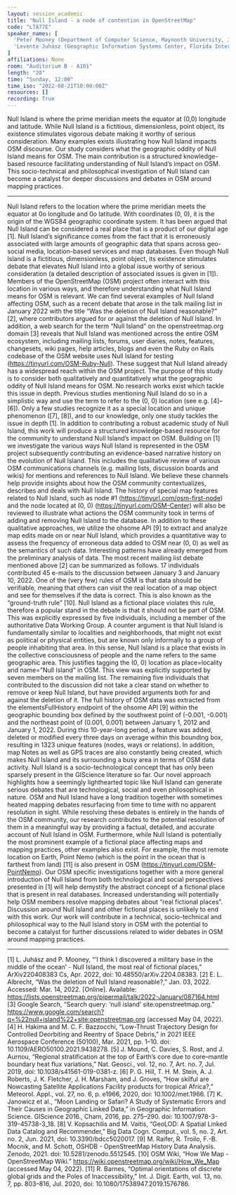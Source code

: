 ```yaml
---
layout: session_academic
title: "Null Island - a node of contention in OpenStreetMap"
code: "LTA77E"
speaker_names: [
  'Peter Mooney (Department of Computer Science, Maynooth University, Ireland)',
  'Levente Juhász (Geographic Information Systems Center, Florida International University, Miami, USA)'
]
affiliations: None
room: "Auditorium B - A101"
length: "20"
time: "Sunday, 12:00"
time_iso: "2022-08-21T10:00:00Z"
resources: []
recording: True
---
```


Null Island is where the prime meridian meets the equator at (0,0) longitude and latitude. While Null Island is a fictitious, dimensionless, point object, its existence stimulates vigorous debate making it worthy of serious consideration. Many examples exists illustrating how Null Island impacts OSM discourse. Our study considers what the geographic oddity of Null Island means for OSM. The main contribution is a structured knowledge-based resource facilitating understanding of Null Island’s impact on OSM. This socio-technical and philosophical investigation of Null Island can become a catalyst for deeper discussions and debates in OSM around mapping practices.

<hr>

Null Island refers to the location where the prime meridian meets the equator at 0o longitude and 0o latitude. With coordinates (0, 0), it is the origin of the WGS84 geographic coordinate system. It has been argued that Null Island can be considered a real place that is a product of our digital age [1]. Null Island’s significance comes from the fact that it is erroneously associated with large amounts of geographic data that spans across geo-social media, location-based services and map databases. Even though Null Island is a fictitious, dimensionless, point object, its existence stimulates debate that elevates Null Island into a global issue worthy of serious consideration (a detailed description of associated issues is given in [1]). Members of the OpenStreetMap (OSM) project often interact with this location in various ways, and therefore understanding what Null Island means for OSM is relevant. We can find several examples of Null Island affecting OSM, such as a recent debate that arose in the talk mailing list in January 2022 with the title “Was the deletion of Null Island reasonable?” [2], where contributors argued for or against the deletion of Null Island. In addition, a web search for the term “Null Island” on the openstreetmap.org domain [3] reveals that Null Island was mentioned across the entire OSM ecosystem, including mailing lists, forums, user diaries, notes, features, changesets, wiki pages, help articles, blogs and even the Ruby on Rails codebase of the OSM website uses Null Island for testing (https://tinyurl.com/OSM-Ruby-Null). These suggest that Null Island already has a widespread reach within the OSM project. 
The purpose of this study is to consider both qualitatively and quantitatively what the geographic oddity of Null Island means for OSM. No research works exist which tackle this issue in depth. Previous studies mentioning Null Island do so in a simplistic way and use the term to refer to the (0, 0) location (see e.g. [4]–[6]). Only a few studies recognize it as a special location and unique phenomenon ([7], [8]), and to our knowledge, only one study tackles the issue in depth [1]. In addition to contributing a robust academic study of Null Island, this work will produce a structured knowledge-based resource for the community to understand Null Island’s impact on OSM. 
	Building on [1] we investigate the various ways Null Island is represented in the OSM project subsequently contributing an evidence-based narrative history on the evolution of Null Island. This includes the qualitative review of various OSM communications channels (e.g. mailing lists, discussion boards and wikis) for mentions and references to Null Island. We believe these channels help provide insights about how the OSM community contextualizes, describes  and deals with Null Island. The history of special map features related to Null Island, such as node #1 (https://tinyurl.com/osm-first-node) and the node located at (0, 0) (https://tinyurl.com/OSM-Center) will also be reviewed to illustrate what actions the OSM community took in terms of adding and removing Null Island to the database. In addition to these qualitative approaches, we utilize the ohsome API [9] to extract and analyze map edits made on or near Null Island, which provides a quantitative way to assess the frequency of erroneous data added to OSM near (0, 0) as well as the semantics of such data.
Interesting patterns have already emerged from the preliminary analysis of data. The most recent mailing list debate mentioned above [2] can be summarized as follows. 17 individuals contributed 45 e-mails to the discussion between January 3 and January 10, 2022. One of the (very few) rules of OSM is that data should be verifiable, meaning that others can visit the real location of a map object and see for themselves if the data is correct. This is also known as the “ground-truth rule” [10]. Null Island as a fictional place violates this rule, therefore a popular stand in the debate is that it should not be part of OSM. This was explicitly expressed by five individuals, including a member of the authoritative Data Working Group. A counter argument is that Null Island is fundamentally similar to localities and neighborhoods, that might not exist as political or physical entities, but are known only informally to a group of people inhabiting that area. In this sense, Null Island is a place that exists in the collective consciousness of people and the name refers to the same geographic area. This justifies tagging the (0, 0) location as place=locality and name=”Null Island” in OSM. This view was explicitly supported by seven members on the mailing list. The remaining five individuals that contributed to the discussion did not take a clear stand on whether to remove or keep Null Island, but have provided arguments both for and against the deletion of it.
The full history of OSM data was extracted from the elementsFullHistory endpoint of the ohsome API [9] within the geographic bounding box defined by the southwest point of (-0.001, -0.001) and the northeast point of (0.001, 0.001) between January 1, 2012 and January 1, 2022. During this 10-year-long period, a feature was added, deleted or modified every three days on average within this bounding box, resulting in 1323 unique features (nodes, ways or relations). In addition, map Notes as well as GPS traces are also constantly being created, which makes Null Island and its surrounding a busy area in terms of OSM data activity.
Null Island is a socio-technological concept that has only been sparsely present in the GIScience literature so far. Our novel approach highlights how a seemingly lighthearted topic like Null Island can generate serious debates that are technological, social and even philosophical in nature. OSM and Null Island have a long tradition together with sometimes heated mapping debates resurfacing from time to time with no apparent resolution in sight. While resolving these debates is entirely in the hands of the OSM community, our research contributes to the potential resolution of them in a meaningful way by providing a factual, detailed, and accurate account of Null Island in OSM. Furthermore, while Null Island is potentially the most prominent example of a fictional place affecting maps and mapping practices, other examples also exist. For example, the most remote location on Earth, Point Nemo (which is the point in the ocean that is farthest from land) [11] is also present in OSM (https://tinyurl.com/OSM-PointNemo). Our OSM specific investigations together with a more general introduction of Null Island from both technological and social perspectives presented in [1] will help demystify the abstract concept of a fictional place that is present in real databases. Increased understanding will potentially help OSM members resolve mapping debates about “real fictional places”. Discussion around Null Island and other fictional places is unlikely to end with this work. Our work will contribute in a technical, socio-technical and philosophical way to the Null Island story in OSM with the potential to become a catalyst for further discussions related to wider debates in OSM around mapping practices.

<hr>

[1]	L. Juhász and P. Mooney, “‘I think I discovered a military base in the middle of the ocean’ - Null Island, the most real of fictional places,” ArXiv220408383 Cs, Apr. 2022, doi: 10.48550/arXiv.2204.08383.
[2]	E. L. Albrecht, “Was the deletion of Null Island reasonable?,” Jan. 03, 2022. Accessed: Mar. 14, 2022. [Online]. Available: https://lists.openstreetmap.org/pipermail/talk/2022-January/087164.html
[3]	Google Search, “Search query: ‘null island’ site:openstreetmap.org.” https://www.google.com/search?q=%22null+island%22+site:openstreetmap.org (accessed May 04, 2022).
[4]	H. Hakima and M. C. F. Bazzocchi, “Low-Thrust Trajectory Design for Controlled Deorbiting and Reentry of Space Debris,” in 2021 IEEE Aerospace Conference (50100), Mar. 2021, pp. 1–10. doi: 10.1109/AERO50100.2021.9438278.
[5]	J. Mound, C. Davies, S. Rost, and J. Aurnou, “Regional stratification at the top of Earth’s core due to core–mantle boundary heat flux variations,” Nat. Geosci., vol. 12, no. 7, Art. no. 7, Jul. 2019, doi: 10.1038/s41561-019-0381-z.
[6]	P. G. Hill, T. H. M. Stein, A. J. Roberts, J. K. Fletcher, J. H. Marsham, and J. Groves, “How skilful are Nowcasting Satellite Applications Facility products for tropical Africa?,” Meteorol. Appl., vol. 27, no. 6, p. e1966, 2020, doi: 10.1002/met.1966.
[7]	K. Janowicz et al., “Moon Landing or Safari? A Study of Systematic Errors and Their Causes in Geographic Linked Data,” in Geographic Information Science. GIScience 2016., Cham, 2016, pp. 275–290. doi: 10.1007/978-3-319-45738-3_18.
[8]	V. Kopsachilis and M. Vaitis, “GeoLOD: A Spatial Linked Data Catalog and Recommender,” Big Data Cogn. Comput., vol. 5, no. 2, Art. no. 2, Jun. 2021, doi: 10.3390/bdcc5020017.
[9]	M. Raifer, R. Troilo, F.-B. Mocnik, and M. Schott, OSHDB - OpenStreetMap History Data Analysis. Zenodo, 2021. doi: 10.5281/zenodo.5512545.
[10]	OSM Wiki, “How We Map - OpenStreetMap Wiki.” https://wiki.openstreetmap.org/wiki/How_We_Map (accessed May 04, 2022).
[11]	R. Barnes, “Optimal orientations of discrete global grids and the Poles of Inaccessibility,” Int. J. Digit. Earth, vol. 13, no. 7, pp. 803–816, Jul. 2020, doi: 10.1080/17538947.2019.1576786.

